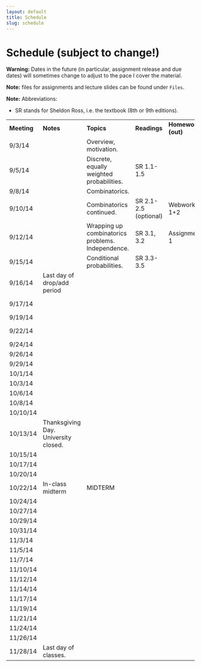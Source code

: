```yaml
---
layout: default
title: Schedule
slug: schedule
---
```


Schedule (subject to change!)
=============================

**Warning:** Dates in the future (in particular, assignment release and due dates) will sometimes change to adjust to the pace I cover the material.

**Note:** files for assignments and lecture slides can be found under ``Files``.

**Note:** Abbreviations:

- SR stands for Sheldon Ross, i.e. the textbook (8th or 9th editions).

<table>  <tr>    <td><b>Meeting</b></td>    <td><b>Notes</b></td>    <td><b>Topics</b></td>    <td><b>Readings</b></td>    <td><b>Homework (out)</b></td>    <td><b>Homework (due)</b></td>  </tr>  <tr>    <td>9/3/14</td>    <td></td>    <td>Overview, motivation. </td>    <td></td>    <td></td>    <td></td>  </tr>  <tr>    <td>9/5/14</td>    <td></td>    <td>Discrete, equally weighted probabilities.</td>    <td>SR 1.1-1.5</td>    <td></td>    <td></td>  </tr>  <tr>    <td>9/8/14</td>    <td></td>    <td>Combinatorics.</td>    <td></td>    <td></td>    <td></td>  </tr>  <tr>    <td>9/10/14</td>    <td></td>    <td>Combinatorics continued.</td>    <td>SR 2.1-2.5 (optional)</td>    <td>Webwork 1+2</td>    <td></td>  </tr>  <tr>    <td>9/12/14</td>    <td></td>    <td>Wrapping up combinatorics problems. Independence.</td>    <td>SR 3.1, 3.2</td>    <td>Assignment 1</td>    <td></td>  </tr>  <tr>    <td>9/15/14</td>    <td></td>    <td>Conditional probabilities.</td>    <td>SR 3.3-3.5</td>    <td></td>    <td></td>  </tr>  <tr>    <td>9/16/14</td>    <td>Last day of drop/add period</td>    <td></td>    <td></td>    <td></td>    <td></td>  </tr>  <tr>    <td>9/17/14</td>    <td></td>    <td></td>    <td></td>    <td></td>    <td>Webwork 1+2</td>  </tr>  <tr>    <td>9/19/14</td>    <td></td>    <td></td>    <td></td>    <td></td>    <td></td>  </tr>  <tr>    <td>9/22/14</td>    <td></td>    <td></td>    <td></td>    <td></td>    <td>Assignment 1</td>  </tr>  <tr>    <td>9/24/14</td>    <td></td>    <td></td>    <td></td>    <td></td>    <td></td>  </tr>  <tr>    <td>9/26/14</td>    <td></td>    <td></td>    <td></td>    <td></td>    <td></td>  </tr>  <tr>    <td>9/29/14</td>    <td></td>    <td></td>    <td></td>    <td></td>    <td></td>  </tr>  <tr>    <td>10/1/14</td>    <td></td>    <td></td>    <td></td>    <td></td>    <td></td>  </tr>  <tr>    <td>10/3/14</td>    <td></td>    <td></td>    <td></td>    <td></td>    <td></td>  </tr>  <tr>    <td>10/6/14</td>    <td></td>    <td></td>    <td></td>    <td></td>    <td></td>  </tr>  <tr>    <td>10/8/14</td>    <td></td>    <td></td>    <td></td>    <td></td>    <td></td>  </tr>  <tr>    <td>10/10/14</td>    <td></td>    <td></td>    <td></td>    <td></td>    <td></td>  </tr>  <tr>    <td>10/13/14</td>    <td>Thanksgiving Day. University closed. </td>    <td></td>    <td></td>    <td></td>    <td></td>  </tr>  <tr>    <td>10/15/14</td>    <td></td>    <td></td>    <td></td>    <td></td>    <td></td>  </tr>  <tr>    <td>10/17/14</td>    <td></td>    <td></td>    <td></td>    <td></td>    <td></td>  </tr>  <tr>    <td>10/20/14</td>    <td></td>    <td></td>    <td></td>    <td></td>    <td></td>  </tr>  <tr>    <td>10/22/14</td>    <td>In-class midterm</td>    <td>MIDTERM</td>    <td></td>    <td></td>    <td></td>  </tr>  <tr>    <td>10/24/14</td>    <td></td>    <td></td>    <td></td>    <td></td>    <td></td>  </tr>  <tr>    <td>10/27/14</td>    <td></td>    <td></td>    <td></td>    <td></td>    <td></td>  </tr>  <tr>    <td>10/29/14</td>    <td></td>    <td></td>    <td></td>    <td></td>    <td></td>  </tr>  <tr>    <td>10/31/14</td>    <td></td>    <td></td>    <td></td>    <td></td>    <td></td>  </tr>  <tr>    <td>11/3/14</td>    <td></td>    <td></td>    <td></td>    <td></td>    <td></td>  </tr>  <tr>    <td>11/5/14</td>    <td></td>    <td></td>    <td></td>    <td></td>    <td></td>  </tr>  <tr>    <td>11/7/14</td>    <td></td>    <td></td>    <td></td>    <td></td>    <td></td>  </tr>  <tr>    <td>11/10/14</td>    <td></td>    <td></td>    <td></td>    <td></td>    <td></td>  </tr>  <tr>    <td>11/12/14</td>    <td></td>    <td></td>    <td></td>    <td></td>    <td></td>  </tr>  <tr>    <td>11/14/14</td>    <td></td>    <td></td>    <td></td>    <td></td>    <td></td>  </tr>  <tr>    <td>11/17/14</td>    <td></td>    <td></td>    <td></td>    <td></td>    <td></td>  </tr>  <tr>    <td>11/19/14</td>    <td></td>    <td></td>    <td></td>    <td></td>    <td></td>  </tr>  <tr>    <td>11/21/14</td>    <td></td>    <td></td>    <td></td>    <td></td>    <td></td>  </tr>  <tr>    <td>11/24/14</td>    <td></td>    <td></td>    <td></td>    <td></td>    <td></td>  </tr>  <tr>    <td>11/26/14</td>    <td></td>    <td></td>    <td></td>    <td></td>    <td></td>  </tr>  <tr>    <td>11/28/14</td>    <td>Last day of classes. </td>    <td></td>    <td></td>    <td></td>    <td></td>  </tr><!-- schedule --></table>

